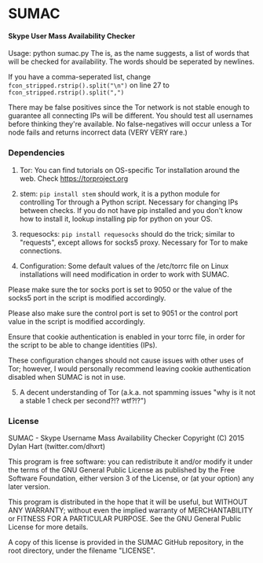 # SUMAC
#### Skype User Mass Availability Checker

Usage: python sumac.py <wordlist>
The <wordlist> is, as the name suggests, a list of words that will be checked for availability.
The words should be seperated by newlines.

If you have a comma-seperated list, change `fcon_stripped.rstrip().split("\n")` on line 27 to `fcon_stripped.rstrip().split(",")`

There may be false positives since the Tor network is not stable enough to guarantee all connecting IPs will be different. You should test all usernames before thinking they're available. No false-negatives will occur unless a Tor node fails and returns incorrect data (VERY VERY rare.)

### Dependencies

1. Tor: You can find tutorials on OS-specific Tor installation around the web. Check https://torproject.org

2. stem: `pip install stem` should work, it is a python module for controlling Tor through a Python script. Necessary for changing IPs between checks. If you do not have pip installed and you don't know how to install it, lookup installing pip for python on your OS.

3. requesocks: `pip install requesocks` should do the trick; similar to "requests", except allows for socks5 proxy. Necessary for Tor to make connections.

4. Configuration: Some default values of the /etc/torrc file on Linux installations will need modification in order to work with SUMAC.

Please make sure the tor socks port is set to 9050 or the value of the socks5 port in the script is modified accordingly.

Please also make sure the control port is set to 9051 or the control port value in the script is modified accordingly.

Ensure that cookie authentication is enabled in your torrc file, in order for the script to be able to change identities (IPs).

These configuration changes should not cause issues with other uses of Tor; however, I would personally recommend leaving cookie authentication disabled when SUMAC is not in use.

5. A decent understanding of Tor (a.k.a. not spamming issues "why is it not a stable 1 check per second?!? wtf?!?")

### License

SUMAC - Skype Username Mass Availability Checker
Copyright (C) 2015  Dylan Hart (twitter.com/dhxrt)

This program is free software: you can redistribute it and/or modify
it under the terms of the GNU General Public License as published by
the Free Software Foundation, either version 3 of the License, or
(at your option) any later version.

This program is distributed in the hope that it will be useful,
but WITHOUT ANY WARRANTY; without even the implied warranty of
MERCHANTABILITY or FITNESS FOR A PARTICULAR PURPOSE.  See the
GNU General Public License for more details.

A copy of this license is provided in the SUMAC GitHub
repository, in the root directory, under the filename "LICENSE".
